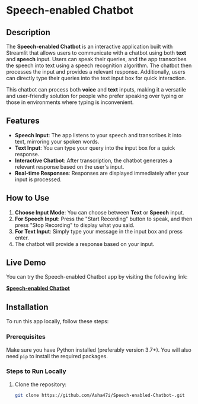 # Speech-enabled Chatbot

## Description

The **Speech-enabled Chatbot** is an interactive application built with Streamlit that allows users to communicate with a chatbot using both **text** and **speech** input. Users can speak their queries, and the app transcribes the speech into text using a speech recognition algorithm. The chatbot then processes the input and provides a relevant response. Additionally, users can directly type their queries into the text input box for quick interaction.

This chatbot can process both **voice** and **text** inputs, making it a versatile and user-friendly solution for people who prefer speaking over typing or those in environments where typing is inconvenient.

## Features

- **Speech Input**: The app listens to your speech and transcribes it into text, mirroring your spoken words.
- **Text Input**: You can type your query into the input box for a quick response.
- **Interactive Chatbot**: After transcription, the chatbot generates a relevant response based on the user's input.
- **Real-time Responses**: Responses are displayed immediately after your input is processed.

## How to Use

1. **Choose Input Mode**: You can choose between **Text** or **Speech** input.
2. **For Speech Input**: Press the "Start Recording" button to speak, and then press "Stop Recording" to display what you said.
3. **For Text Input**: Simply type your message in the input box and press enter.
4. The chatbot will provide a response based on your input.

## Live Demo

You can try the Speech-enabled Chatbot app by visiting the following link:

[**Speech-enabled Chatbot**](https://chatter-bot-with.streamlit.app/)

## Installation

To run this app locally, follow these steps:

### Prerequisites

Make sure you have Python installed (preferably version 3.7+). You will also need `pip` to install the required packages.

### Steps to Run Locally

1. Clone the repository:
   ```bash
   git clone https://github.com/Asha47i/Speech-enabled-Chatbot-.git
